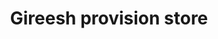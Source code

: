 ---
title: "Gireesh provision store"
url: /thiruvananthapuram/gireesh-provision-store/
shop: shop
---